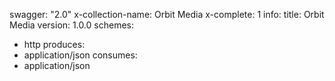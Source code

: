 swagger: "2.0"
x-collection-name: Orbit Media
x-complete: 1
info:
  title: Orbit Media
  version: 1.0.0
schemes:
- http
produces:
- application/json
consumes:
- application/json